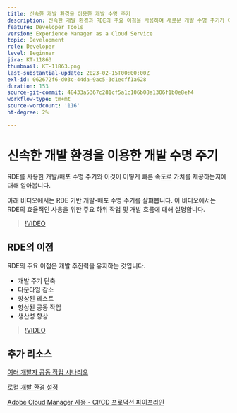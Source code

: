 ```yaml
---
title: 신속한 개발 환경을 이용한 개발 수명 주기
description: 신속한 개발 환경과 RDE의 주요 이점을 사용하여 새로운 개발 수명 주기가 어떻게 표시되는지 알아봅니다.
feature: Developer Tools
version: Experience Manager as a Cloud Service
topic: Development
role: Developer
level: Beginner
jira: KT-11863
thumbnail: KT-11863.png
last-substantial-update: 2023-02-15T00:00:00Z
exl-id: 062672f6-d03c-44da-9ac5-3d1ecff1a628
duration: 153
source-git-commit: 48433a5367c281cf5a1c106b08a1306f1b0e8ef4
workflow-type: tm+mt
source-wordcount: '116'
ht-degree: 2%

---
```


# 신속한 개발 환경을 이용한 개발 수명 주기

RDE를 사용한 개발/배포 수명 주기와 이것이 어떻게 빠른 속도로 가치를 제공하는지에 대해 알아봅니다.

아래 비디오에서는 RDE 기반 개발-배포 수명 주기를 살펴봅니다. 이 비디오에서는 RDE의 효율적인 사용을 위한 주요 하위 작업 및 개발 흐름에 대해 설명합니다.

>[!VIDEO](https://video.tv.adobe.com/v/3415492?quality=12&learn=on)


## RDE의 이점

RDE의 주요 이점은 개발 추진력을 유지하는 것입니다.

- 개발 주기 단축
- 다운타임 감소
- 향상된 테스트
- 향상된 공동 작업
- 생산성 향상

>[!VIDEO](https://video.tv.adobe.com/v/3415493?quality=12&learn=on)

## 추가 리소스

[여러 개발자 공동 작업 시나리오](https://experienceleague.adobe.com/docs/experience-manager-cloud-service/content/implementing/developing/rapid-development-environments.html?lang=ko#multiple-developers-collaborating-on-the-same-rde)

[로컬 개발 환경 설정](https://experienceleague.adobe.com/docs/experience-manager-learn/cloud-service/local-development-environment-set-up/overview.html?lang=ko)

[Adobe Cloud Manager 사용 - CI/CD 프로덕션 파이프라인](https://experienceleague.adobe.com/docs/experience-manager-learn/cloud-service/cloud-manager/cicd-production-pipeline.html?lang=ko)
